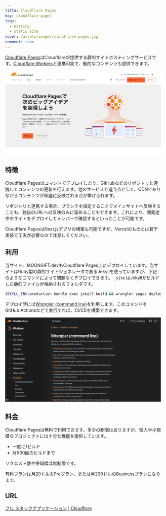 ```yaml
---
title: Cloudflare Pages
key: cloudflare-pages
tags:
  - Hosting
  - Static site
cover: /assets/images/cloudflare-pages.jpg
comment: true
---
```


[Cloudflare Pages](https://www.cloudflare.com/ja-jp/developer-platform/pages/)はCloudflareが提供する静的サイトホスティングサービスです。[Cloudflare Workers](https://moongift.dev/2024/02/07/cloudflare-workers)と連携可能で、動的なコンテンツも提供できます。

[![Cloudflare PagesのWebサイト](/assets/images/cloudflare-pages.jpg)](https://www.cloudflare.com/ja-jp/developer-platform/pages/)

<!--more-->

## 特徴

Cloudflare Pagesはコマンドでデプロイしたり、GitHubなどのリポジトリと連携してコンテンツの更新を行えます。他のサービスと違う点として、CDNでありながらコンテンツが即座に反映される点が挙げられます。

リポジトリと連携する場合、ブランチを指定することでメインサイトへ反映することも、独自のURLへの反映のみに留めることもできます。これにより、開発途中のサイトをデプロイしてメンバーで確認するといったことが可能です。

Cloudflare PagesはNext.jsアプリの構築も可能ですが、Vercelのものとは若干実装で工夫が必要なので注意してください。

## 利用

当サイト、MOONGIFT.devもCloudflare Pages上にデプロイしています。当サイトはRuby製の静的サイトジェネレータであるJekyllを使っていますが、下記のようなコマンドによって問題なくデプロイできます。 `_site` はJekyllがビルドした静的ファイルが格納されるフォルダです。

```sh
JEKYLL_ENV=production bundle exec jekyll build && wrangler pages deploy _site
```

デプロイ時には[Wrangler \(command line\)](https://developers.cloudflare.com/workers/wrangler/)を利用します。このコマンドをGitHub Actionsなどで実行すれば、CI/CDを構築できます。

![](/assets/images/cloudflare-pages-2.jpg)

## 料金

Cloudflare Pagesは無料で利用できます。多少の制限はありますが、個人や小規模なプロジェクトには十分な機能を提供しています。

- 一度に1ビルド
- 月500回のビルドまで

リクエスト数や帯域幅は無制限です。

有料プランは月20ドルのProプラン、または月200ドルのBusinessプランになります。

## URL

[フル スタックアプリケーション \| Cloudflare](https://www.cloudflare.com/ja-jp/developer-platform/pages/)
